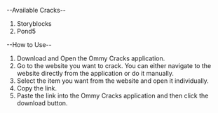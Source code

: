 --Available Cracks--
1. Storyblocks
2. Pond5
   
--How to Use--
1. Download and Open the Ommy Cracks application.
2. Go to the website you want to crack. You can either navigate to the website directly from the application or do it manually.
3. Select the item you want from the website and open it individually.
4. Copy the link.
5. Paste the link into the Ommy Cracks application and then click the download button.
